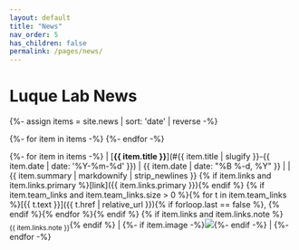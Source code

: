 ```yaml
---
layout: default
title: "News"
nav_order: 5
has_children: false
permalink: /pages/news/
---
```


# Luque Lab News

{%- assign items = site.news | sort: 'date' | reverse -%}

<!-- Invisible anchors matching the link targets -->
{%- for item in items -%}
<a id="{{ item.title | slugify }}-{{ item.date | date: '%Y-%m-%d' }}"></a>
{%- endfor -%}

{%- for item in items -%}
| [**{{ item.title }}**](#{{ item.title | slugify }}-{{ item.date | date: '%Y-%m-%d' }}) | {{ item.date | date: "%B %-d, %Y" }} |
| {{ item.summary | markdownify | strip_newlines }} {% if item.links and item.links.primary %}[link]({{ item.links.primary }}){% endif %} {% if item.team_links and item.team_links.size > 0 %}{% for t in item.team_links %}[{{ t.text }}]({{ t.href | relative_url }}){% if forloop.last == false %}, {% endif %}{% endfor %}{% endif %} {% if item.links and item.links.note %}<br><sub>{{ item.links.note }}</sub>{% endif %} | {%- if item.image -%}<img src="{{ item.image | relative_url }}" width="{{ item.image_width | default: 180 }}">{%- endif -%} |
{%- endfor -%}
